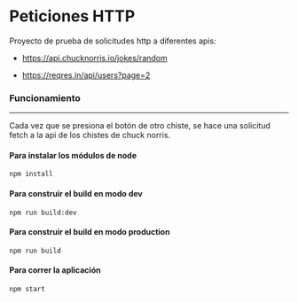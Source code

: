 # Peticiones HTTP

Proyecto de prueba de solicitudes http a diferentes apis:

- https://api.chucknorris.io/jokes/random

- https://reqres.in/api/users?page=2

### Funcionamiento

---

Cada vez que se presiona el botón de otro chiste, se hace una solicitud fetch a
la api de los chistes de chuck norris.

#### Para instalar los módulos de node

```
npm install
```

#### Para construir el build en modo dev

```
npm run build:dev
```

#### Para construir el build en modo production

```
npm run build
```

#### Para correr la aplicación

```
npm start
```
